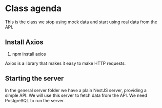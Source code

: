 # Class agenda

This is the class we stop using mock data and start using real data from the API.

## Install Axios

1. npm install axios

Axios is a library that makes it easy to make HTTP requests.

## Starting the server

In the general server folder we have a plain NestJS server, providing a simple API. We will use this server to fetch data from the API. We need PostgreSQL to run the server.
